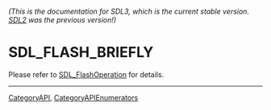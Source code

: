 ###### (This is the documentation for SDL3, which is the current stable version. [SDL2](https://wiki.libsdl.org/SDL2/) was the previous version!)
# SDL_FLASH_BRIEFLY

Please refer to [SDL_FlashOperation](SDL_FlashOperation) for details.

----
[CategoryAPI](CategoryAPI), [CategoryAPIEnumerators](CategoryAPIEnumerators)

